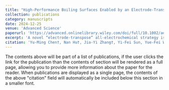 ```yaml
---
title: "High-Performance Boiling Surfaces Enabled by an Electrode-Transpose All-Electrochemical Strategy"
collection: publications
category: manuscripts
date: 2024-12-25
venue: 'Advanced Science'
paperurl: 'https://advanced.onlinelibrary.wiley.com/doi/full/10.1002/advs.202413142'
excerpt: 'A novel “electrode-transpose” all-electrochemical strategy is proposed to create superhydrophilic microporous surfaces with higher dendrites and larger pores by simply adding an electrochemical etching step prior to the multiple electrochemical deposition steps.'
citation: 'Yu-Ming Chen†, Nan Hu†, Jia-Yi Zhang†, Yi-Fei Sun, Yue-Fei Wu, Zi-Rui Li, Li-Wu Fan*, High-Performance Boiling Surfaces Enabled by an Electrode-Transpose All-Electrochemical Strategy, Advanced Science, 2413142 (2024).'
---
```


The contents above will be part of a list of publications, if the user clicks the link for the publication than the contents of section will be rendered as a full page, allowing you to provide more information about the paper for the reader. When publications are displayed as a single page, the contents of the above "citation" field will automatically be included below this section in a smaller font.

